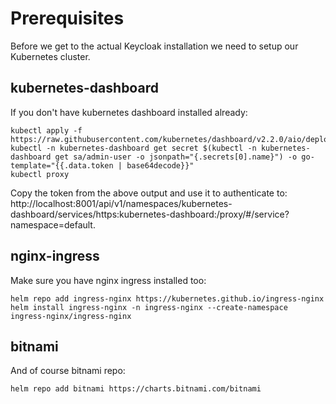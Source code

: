 # Prerequisites

Before we get to the actual Keycloak installation we need to setup our Kubernetes cluster.

## kubernetes-dashboard

If you don't have kubernetes dashboard installed already:

```
kubectl apply -f https://raw.githubusercontent.com/kubernetes/dashboard/v2.2.0/aio/deploy/recommended.yaml
kubectl -n kubernetes-dashboard get secret $(kubectl -n kubernetes-dashboard get sa/admin-user -o jsonpath="{.secrets[0].name}") -o go-template="{{.data.token | base64decode}}"
kubectl proxy
```

Copy the token from the above output and use it to authenticate to: http://localhost:8001/api/v1/namespaces/kubernetes-dashboard/services/https:kubernetes-dashboard:/proxy/#/service?namespace=default.

## nginx-ingress

Make sure you have nginx ingress installed too:

```
helm repo add ingress-nginx https://kubernetes.github.io/ingress-nginx
helm install ingress-nginx -n ingress-nginx --create-namespace ingress-nginx/ingress-nginx
```

## bitnami

And of course bitnami repo:

```
helm repo add bitnami https://charts.bitnami.com/bitnami
```

